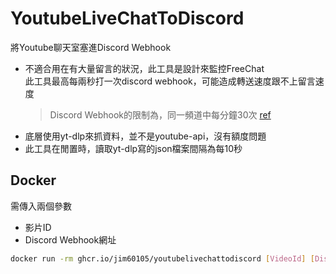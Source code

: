 # YoutubeLiveChatToDiscord

將Youtube聊天室塞進Discord Webhook

- 不適合用在有大量留言的狀況，此工具是設計來監控FreeChat\
    此工具最高每兩秒打一次discord webhook，可能造成轉送速度跟不上留言速度
    > Discord Webhook的限制為，同一頻道中每分鐘30次 [ref](https://twitter.com/lolpython/status/967621046277820416)
- 底層使用yt-dlp來抓資料，並不是youtube-api，沒有額度問題
- 此工具在閒置時，讀取yt-dlp寫的json檔案間隔為每10秒

## Docker

需傳入兩個參數

- 影片ID
- Discord Webhook網址

```sh
docker run -rm ghcr.io/jim60105/youtubelivechattodiscord [VideoId] [Discord_Webhook_Url]
```
